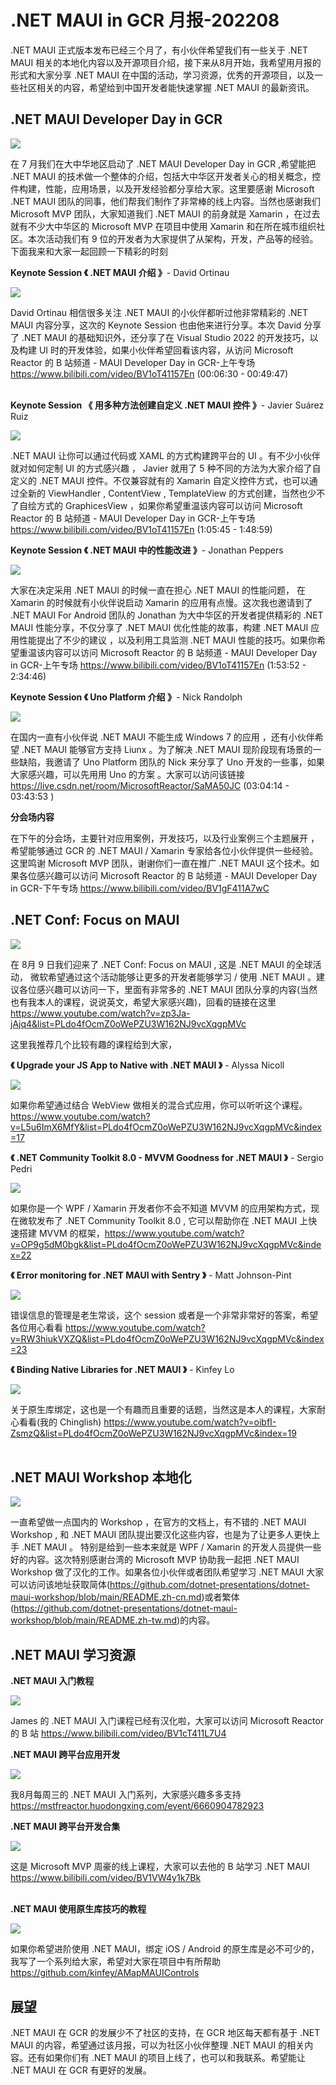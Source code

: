 # **.NET MAUI in GCR 月报-202208**

.NET MAUI 正式版本发布已经三个月了，有小伙伴希望我们有一些关于 .NET MAUI 相关的本地化内容以及开源项目介绍，接下来从8月开始，我希望用月报的形式和大家分享 .NET MAUI 在中国的活动，学习资源，优秀的开源项目，以及一些社区相关的内容，希望给到中国开发者能快速掌握 .NET MAUI 的最新资讯。

## **.NET MAUI Developer Day in GCR**

<img src="./imgs/01.jpg">
<br/>

在 7 月我们在大中华地区启动了 .NET MAUI Developer Day in GCR ,希望能把 .NET MAUI 的技术做一个整体的介绍，包括大中华区开发者关心的相关概念，控件构建，性能，应用场景，以及开发经验都分享给大家。这里要感谢 Microsoft .NET MAUI 团队的同事，他们帮我们制作了非常棒的线上内容。当然也感谢我们 Microsoft MVP 团队，大家知道我们 .NET MAUI 的前身就是 Xamarin ，在过去就有不少大中华区的 Microsoft MVP 在项目中使用 Xamarin 和在所在城市组织社区。本次活动我们有 9 位的开发者为大家提供了从架构，开发，产品等的经验。下面我来和大家一起回顾一下精彩的时刻

**Keynote Session 《 .NET MAUI 介绍 》**- David Ortinau

<img src="./imgs/02.png">
<br/>


David Ortinau 相信很多关注 .NET MAUI 的小伙伴都听过他非常精彩的 .NET MAUI 内容分享，这次的 Keynote Session 也由他来进行分享。本次 David 分享了 .NET MAUI 的基础知识外，还分享了在 Visual Studio 2022 的开发技巧，以及构建 UI 时的开发体验，如果小伙伴希望回看该内容，从访问 Microsoft Reactor 的 B 站频道 -  MAUI Developer Day in GCR-上午专场  https://www.bilibili.com/video/BV1oT41157En  (00:06:30 - 00:49:47) 
<br/>
<br/>

**Keynote Session 《 用多种方法创建自定义 .NET MAUI 控件 》**- Javier Suárez Ruiz

<img src="./imgs/03.png">
<br/>

.NET MAUI 让你可以通过代码或 XAML 的方式构建跨平台的 UI 。有不少小伙伴就对如何定制 UI 的方式感兴趣 ， Javier 就用了 5 种不同的方法为大家介绍了自定义的 .NET MAUI 控件。不仅兼容就有的 Xamarin 自定义控件方式，也可以通过全新的 ViewHandler , ContentView , TemplateView 的方式创建，当然也少不了自绘方式的 GraphicesView ，如果你希望重温该内容可以访问 Microsoft Reactor 的 B 站频道 -  MAUI Developer Day in GCR-上午专场  https://www.bilibili.com/video/BV1oT41157En  (1:05:45 - 1:48:59) 
<br/>


**Keynote Session 《 .NET MAUI 中的性能改进 》**- Jonathan Peppers

<img src="./imgs/05.png">
<br/>

大家在决定采用 .NET MAUI 的时候一直在担心 .NET MAUI 的性能问题， 在 Xamarin 的时候就有小伙伴说启动 Xamarin 的应用有点慢。这次我也邀请到了 .NET MAUI For Android 团队的 Jonathan 为大中华区的开发者提供精彩的 .NET MAUI 性能分享，不仅分享了 .NET MAUI 优化性能的故事，构建 .NET MAUI 应用性能提出了不少的建议 ，以及利用工具监测 .NET MAUI 性能的技巧。如果你希望重温该内容可以访问 Microsoft Reactor 的 B 站频道 - MAUI Developer Day in GCR-上午专场 https://www.bilibili.com/video/BV1oT41157En (1:53:52 - 2:34:46)
<br/>

**Keynote Session 《 Uno Platform 介绍 》**- Nick Randolph

<img src="./imgs/06.png">
<br/>

在国内一直有小伙伴说 .NET MAUI 不能生成 Windows 7 的应用 ，还有小伙伴希望 .NET MAUI 能够官方支持 Liunx 。为了解决 .NET MAUI 现阶段现有场景的一些缺陷，我邀请了 Uno Platform 团队的 Nick 来分享了 Uno 开发的一些事，如果大家感兴趣，可以先用用 Uno 的方案 。大家可以访问该链接 https://live.csdn.net/room/MicrosoftReactor/SaMA50JC (03:04:14 - 03:43:53 )
<br/>

**分会场内容**

在下午的分会场，主要针对应用案例，开发技巧，以及行业案例三个主题展开 ，希望能够通过 GCR 的 .NET MAUI / Xamarin 专家给各位小伙伴提供一些经验。这里鸣谢 Microsoft MVP 团队，谢谢你们一直在推广 .NET MAUI 这个技术。如果各位感兴趣可以访问 Microsoft Reactor 的 B 站频道 - MAUI Developer Day in GCR-下午专场 https://www.bilibili.com/video/BV1gF411A7wC 
<br/>


## **.NET Conf: Focus on MAUI**

<img src="./imgs/07.png">
<br/>

在 8月 9 日我们迎来了 .NET Conf: Focus on MAUI , 这是 .NET MAUI 的全球活动， 微软希望通过这个活动能够让更多的开发者能够学习 / 使用 .NET MAUI 。建议各位感兴趣可以访问一下，里面有非常多的 .NET MAUI 团队分享的内容(当然也有我本人的课程，说说英文，希望大家感兴趣)，回看的链接在这里 https://www.youtube.com/watch?v=zp3Ja-jAjq4&list=PLdo4fOcmZ0oWePZU3W162NJ9vcXqgpMVc 

这里我推荐几个比较有趣的课程给到大家，

**《 Upgrade your JS App to Native with .NET MAUI 》** - Alyssa Nicoll

<img src="./imgs/08.png">
<br/>

如果你希望通过结合 WebView 做相关的混合式应用，你可以听听这个课程。https://www.youtube.com/watch?v=L5u6ImX6MfY&list=PLdo4fOcmZ0oWePZU3W162NJ9vcXqgpMVc&index=17 
<br/>

**《 .NET Community Toolkit 8.0 - MVVM Goodness for .NET MAUI 》** - Sergio Pedri

<img src="./imgs/09.png">
<br/>

如果你是一个 WPF / Xamarin 开发者你不会不知道 MVVM 的应用架构方式，现在微软发布了 .NET Community Toolkit 8.0 , 它可以帮助你在 .NET MAUI 上快速搭建 MVVM 的框架，https://www.youtube.com/watch?v=OP9g5dM0bgk&list=PLdo4fOcmZ0oWePZU3W162NJ9vcXqgpMVc&index=22 
<br/>


**《 Error monitoring for .NET MAUI with Sentry 》** - Matt Johnson-Pint 

<img src="./imgs/10.png">
<br/>

错误信息的管理是老生常谈，这个 session 或者是一个非常非常好的答案，希望各位用心看看 https://www.youtube.com/watch?v=RW3hiukVXZQ&list=PLdo4fOcmZ0oWePZU3W162NJ9vcXqgpMVc&index=23 
<br/>



**《 Binding Native Libraries for .NET MAUI 》** - Kinfey Lo

<img src="./imgs/11.png">
<br/>

关于原生库绑定，这也是一个有趣而且重要的话题，当然这是本人的课程，大家耐心看看(我的 Chinglish) https://www.youtube.com/watch?v=oibfI-ZsmzQ&list=PLdo4fOcmZ0oWePZU3W162NJ9vcXqgpMVc&index=19 
<br/>
<br/>

## **.NET MAUI Workshop 本地化**

<img src="./imgs/12.png">
<br/>


一直希望做一点国内的 Workshop ，在官方的文档上，有不错的 .NET MAUI Workshop , 和 .NET MAUI 团队提出要汉化这些内容，也是为了让更多人更快上手 .NET MAUI 。 特别是给到一些本来就是 WPF / Xamarin 的开发人员提供一些好的内容。这次特别感谢台湾的 Microsoft MVP 协助我一起把 .NET MAUI Workshop 做了汉化的工作。如果各位小伙伴或者团队希望学习 .NET MAUI 大家可以访问该地址获取简体(https://github.com/dotnet-presentations/dotnet-maui-workshop/blob/main/README.zh-cn.md)或者繁体(https://github.com/dotnet-presentations/dotnet-maui-workshop/blob/main/README.zh-tw.md)的内容。 
<br/>


## **.NET MAUI 学习资源**

**.NET MAUI 入门教程**

<img src="./imgs/13.png">
<br/>

James 的 .NET MAUI 入门课程已经有汉化啦，大家可以访问 Microsoft Reactor 的 B 站 https://www.bilibili.com/video/BV1cT411L7U4 
<br/>


**.NET MAUI 跨平台应用开发**

<img src="./imgs/14.png">
<br/>

我8月每周三的 .NET MAUI 入门系列，大家感兴趣多多支持 https://mstfreactor.huodongxing.com/event/6660904782923 
<br/>


**.NET MAUI 跨平台开发合集**

<img src="./imgs/15.png">
<br/>

这是 Microsoft MVP 周豪的线上课程，大家可以去他的 B 站学习 .NET MAUI https://www.bilibili.com/video/BV1VW4y1k7Bk  
<br/>

**.NET MAUI 使用原生库技巧的教程**

<img src="./imgs/16.png">
<br/>

如果你希望进阶使用 .NET MAUI，绑定 iOS / Android 的原生库是必不可少的，我写了一个系列给大家，希望对大家在项目中有所帮助 https://github.com/kinfey/AMapMAUIControls 
<br/>

## **展望**

.NET MAUI 在 GCR 的发展少不了社区的支持，在 GCR 地区每天都有基于 .NET MAUI 的内容，希望通过该月报，可以为社区小伙伴整理 .NET MAUI 的相关内容。还有如果你们有 .NET MAUI 的项目上线了，也可以和我联系。希望能让 .NET MAUI 在 GCR 有更好的发展。



















